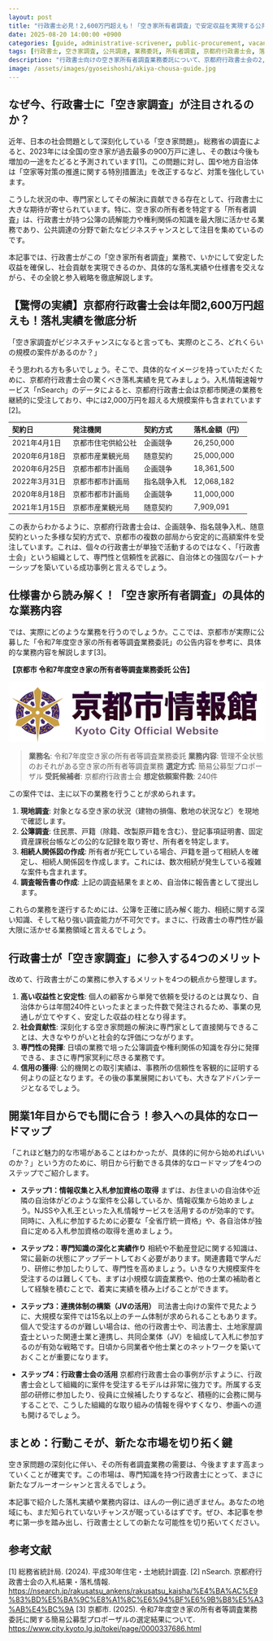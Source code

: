 ```yaml
---
layout: post
title: "行政書士必見！2,600万円超えも！「空き家所有者調査」で安定収益を実現する公共調達の全貌"
date: 2025-08-20 14:00:00 +0900
categories: [guide, administrative-scrivener, public-procurement, vacant-house]
tags: [行政書士, 空き家調査, 公共調達, 業務委託, 所有者調査, 京都府行政書士会, 落札実績, 参入戦略]
description: "行政書士向けの空き家所有者調査業務委託について、京都府行政書士会の2,600万円超えの落札実績を基に、具体的な業務内容と参入戦略を詳しく解説します。開業間もない行政書士でも参入可能な公共調達の新たなビジネスチャンスを紹介。"
image: /assets/images/gyoseishoshi/akiya-chousa-guide.jpg
---
```


## なぜ今、行政書士に「空き家調査」が注目されるのか？

近年、日本の社会問題として深刻化している「空き家問題」。総務省の調査によると、2023年には全国の空き家が過去最多の900万戸に達し、その数は今後も増加の一途をたどると予測されています[1]。この問題に対し、国や地方自治体は「空家等対策の推進に関する特別措置法」を改正するなど、対策を強化しています。

こうした状況の中、専門家としてその解決に貢献できる存在として、行政書士に大きな期待が寄せられています。特に、空き家の所有者を特定する「所有者調査」は、行政書士が持つ公簿の読解能力や権利関係の知識を最大限に活かせる業務であり、公共調達の分野で新たなビジネスチャンスとして注目を集めているのです。

本記事では、行政書士がこの「空き家所有者調査」業務で、いかにして安定した収益を確保し、社会貢献を実現できるのか、具体的な落札実績や仕様書を交えながら、その全貌と参入戦略を徹底解説します。

## 【驚愕の実績】京都府行政書士会は年間2,600万円超えも！落札実績を徹底分析

「空き家調査がビジネスチャンスになると言っても、実際のところ、どれくらいの規模の案件があるのか？」

そう思われる方も多いでしょう。そこで、具体的なイメージを持っていただくために、京都府行政書士会の驚くべき落札実績を見てみましょう。入札情報速報サービス「nSearch」のデータによると、京都府行政書士会は京都市関連の業務を継続的に受注しており、中には2,000万円を超える大規模案件も含まれています[2]。

| 契約日 | 発注機関 | 契約方式 | 落札金額（円） |
| :--- | :--- | :--- | :--- |
| 2021年4月1日 | 京都市住宅供給公社 | 企画競争 | 26,250,000 |
| 2020年6月18日 | 京都市産業観光局 | 随意契約 | 25,000,000 |
| 2020年6月25日 | 京都市都市計画局 | 企画競争 | 18,361,500 |
| 2022年3月31日 | 京都市都市計画局 | 指名競争入札 | 12,068,182 |
| 2020年8月18日 | 京都市都市計画局 | 企画競争 | 11,000,000 |
| 2021年1月15日 | 京都市産業観光局 | 随意契約 | 7,909,091 |

この表からわかるように、京都府行政書士会は、企画競争、指名競争入札、随意契約といった多様な契約方式で、京都市の複数の部局から安定的に高額案件を受注しています。これは、個々の行政書士が単独で活動するのではなく、「行政書士会」という組織として、専門性と信頼性を武器に、自治体との強固なパートナーシップを築いている成功事例と言えるでしょう。

## 仕様書から読み解く！「空き家所有者調査」の具体的な業務内容

では、実際にどのような業務を行うのでしょうか。ここでは、京都市が実際に公募した「令和7年度空き家の所有者等調査業務委託」の公告内容を参考に、具体的な業務内容を解説します[3]。

**【京都市 令和7年度空き家の所有者等調査業務委託 公告】**

![京都市空き家調査業務委託公告](/assets/images/gyoseishoshi/kyoto_akiya_chousa_koukou.png)

> **業務名**: 令和7年度空き家の所有者等調査業務委託
> **業務内容**: 管理不全状態のおそれがある空き家の所有者等調査業務
> **選定方式**: 簡易公募型プロポーザル
> **受託候補者**: 京都府行政書士会
> **想定依頼案件数**: 240件

この案件では、主に以下の業務を行うことが求められます。

1.  **現地調査**: 対象となる空き家の状況（建物の損傷、敷地の状況など）を現地で確認します。
2.  **公簿調査**: 住民票、戸籍（除籍、改製原戸籍を含む）、登記事項証明書、固定資産課税台帳などの公的な記録を取り寄せ、所有者を特定します。
3.  **相続人関係図の作成**: 所有者が死亡している場合、戸籍を遡って相続人を確定し、相続人関係図を作成します。これには、数次相続が発生している複雑な案件も含まれます。
4.  **調査報告書の作成**: 上記の調査結果をまとめ、自治体に報告書として提出します。

これらの業務を遂行するためには、公簿を正確に読み解く能力、相続に関する深い知識、そして粘り強い調査能力が不可欠です。まさに、行政書士の専門性が最大限に活かせる業務領域と言えるでしょう。

## 行政書士が「空き家調査」に参入する4つのメリット

改めて、行政書士がこの業務に参入するメリットを4つの観点から整理します。

1.  **高い収益性と安定性**: 個人の顧客から単発で依頼を受けるのとは異なり、自治体からは年間240件といったまとまった件数で発注されるため、事業の見通しが立てやすく、安定した収益の柱となり得ます。
2.  **社会貢献性**: 深刻化する空き家問題の解決に専門家として直接関与できることは、大きなやりがいと社会的な評価につながります。
3.  **専門性の発揮**: 日頃の業務で培った公簿調査や権利関係の知識を存分に発揮できる、まさに専門家冥利に尽きる業務です。
4.  **信用の獲得**: 公的機関との取引実績は、事務所の信頼性を客観的に証明する何よりの証となります。その後の事業展開においても、大きなアドバンテージとなるでしょう。

## 開業1年目からでも間に合う！参入への具体的なロードマップ

「これほど魅力的な市場があることはわかったが、具体的に何から始めればいいのか？」という方のために、明日から行動できる具体的なロードマップを4つのステップでご紹介します。

- **ステップ1：情報収集と入札参加資格の取得**
  まずは、お住まいの自治体や近隣の自治体がどのような案件を公募しているか、情報収集から始めましょう。NJSSや入札王といった入札情報サービスを活用するのが効率的です。同時に、入札に参加するために必要な「全省庁統一資格」や、各自治体が独自に定める入札参加資格の取得を進めましょう。

- **ステップ2：専門知識の深化と実績作り**
  相続や不動産登記に関する知識は、常に最新の状態にアップデートしておく必要があります。関連書籍で学んだり、研修に参加したりして、専門性を高めましょう。いきなり大規模案件を受注するのは難しくても、まずは小規模な調査業務や、他の士業の補助者として経験を積むことで、着実に実績を積み上げることができます。

- **ステップ3：連携体制の構築（JVの活用）**
  司法書士向けの案件で見たように、大規模な案件では15名以上のチーム体制が求められることもあります。個人で受注するのが難しい場合は、他の行政書士や、司法書士、土地家屋調査士といった関連士業と連携し、共同企業体（JV）を組成して入札に参加するのが有効な戦略です。日頃から同業者や他士業とのネットワークを築いておくことが重要になります。

- **ステップ4：行政書士会の活用**
  京都府行政書士会の事例が示すように、行政書士会として組織的に案件を受注するモデルは非常に強力です。所属する支部の研修に参加したり、役員に立候補したりするなど、積極的に会務に関与することで、こうした組織的な取り組みの情報を得やすくなり、参画への道も開けるでしょう。

## まとめ：行動こそが、新たな市場を切り拓く鍵

空き家問題の深刻化に伴い、その所有者調査業務の需要は、今後ますます高まっていくことが確実です。この市場は、専門知識を持つ行政書士にとって、まさに新たなブルーオーシャンと言えるでしょう。

本記事で紹介した落札実績や業務内容は、ほんの一例に過ぎません。あなたの地域にも、まだ知られていないチャンスが眠っているはずです。ぜひ、本記事を参考に第一歩を踏み出し、行政書士としての新たな可能性を切り拓いてください。

## 参考文献

[1] 総務省統計局. (2024). 平成30年住宅・土地統計調査.
[2] nSearch. 京都府行政書士会の入札結果・落札情報. https://nsearch.jp/rakusatsu_ankens/rakusatsu_kaisha/%E4%BA%AC%E9%83%BD%E5%BA%9C%E8%A1%8C%E6%94%BF%E6%9B%B8%E5%A3%AB%E4%BC%9A
[3] 京都市. (2025). 令和7年度空き家の所有者等調査業務委託に関する簡易公募型プロポーザルの選定結果について. https://www.city.kyoto.lg.jp/tokei/page/0000337686.html

